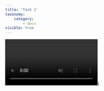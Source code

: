 ```yaml
---
title: 'Task 1'
taxonomy:
    category:
        - docs
visible: true
---
```


![tmp video](user://media/smp.mp4?resize=400,200&autoplay=1))